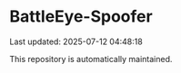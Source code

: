 # BattleEye-Spoofer

Last updated: 2025-07-12 04:48:18

This repository is automatically maintained.
